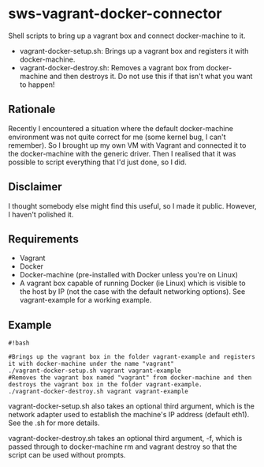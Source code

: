 # sws-vagrant-docker-connector #

Shell scripts to bring up a vagrant box and connect docker-machine to it.

* vagrant-docker-setup.sh: Brings up a vagrant box and registers it with docker-machine.
* vagrant-docker-destroy.sh: Removes a vagrant box from docker-machine and then destroys it. Do not use this if that isn't what you want to happen!

## Rationale ##

Recently I encountered a situation where the default docker-machine environment was not quite correct for me (some kernel bug, I can't remember). So I brought up my own VM with Vagrant and connected it to the docker-machine with the generic driver. Then I realised that it was possible to script everything that I'd just done, so I did.

## Disclaimer ##

I thought somebody else might find this useful, so I made it public. However, I haven't polished it.

## Requirements ##

* Vagrant
* Docker
* Docker-machine (pre-installed with Docker unless you're on Linux)
* A vagrant box capable of running Docker (ie Linux) which is visible to the host by IP (not the case with the default networking options). See vagrant-example for a working example.

## Example ##


```
#!bash

#Brings up the vagrant box in the folder vagrant-example and registers it with docker-machine under the name "vagrant"
./vagrant-docker-setup.sh vagrant vagrant-example
#Removes the vagrant box named "vagrant" from docker-machine and then destroys the vagrant box in the folder vagrant-example.
./vagrant-docker-destroy.sh vagrant vagrant-example
```


vagrant-docker-setup.sh also takes an optional third argument, which is the network adapter used to establish the machine's IP address (default eth1). See the .sh for more details.

vagrant-docker-destroy.sh takes an optional third argument, -f, which is passed through to docker-machine rm and vagrant destroy so that the script can be used without prompts.
